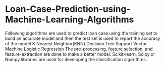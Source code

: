 # Loan-Case-Prediction-using-Machine-Learning-Algorithms
Following algorithms are used to predict loan case using the training set to build an accurate model and then the test set is used to report the accuracy of the model
K Nearest Neighbor(KNN)
Decision Tree
Support Vector Machine
Logistic Regression
The pre-processing, feature selection, and feature-extraction are done to make a better model. Scikit-learn, Scipy or Numpy libraries are used for developing the classification algorithms.
